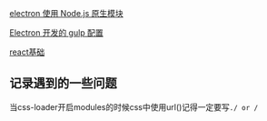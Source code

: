 [electron 使用 Node.js 原生模块](https://blog.niceue.com/front-end-development/electron-uses-the-node-native-module.html)

[Electron 开发的 gulp 配置](https://zhanglun.github.io/2016/08/05/Electron%20%E5%BC%80%E5%8F%91%E7%9A%84%20gulp%20%E9%85%8D%E7%BD%AE/)

[react基础](https://xwjgo.github.io/2017/02/23/react%E5%9F%BA%E7%A1%80/#%E5%A4%9A%E4%B8%AAslot)


## 记录遇到的一些问题
当css-loader开启modules的时候css中使用url()记得一定要写`./ or /`